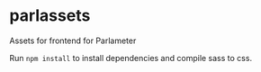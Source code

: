 # parlassets
Assets for frontend for Parlameter

Run `npm install` to install dependencies and compile sass to css.
